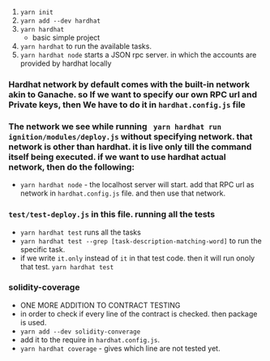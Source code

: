 1. ``` yarn init ```
2. ``` yarn add --dev hardhat ```
3. ``` yarn hardhat ```
    - basic simple project
4. ``` yarn hardhat ``` to run the available tasks. 
5. ``` yarn hardhat node ``` starts a JSON rpc server. in which the accounts are provided by hardhat locally


### Hardhat network by default comes with the built-in network akin to Ganache. so If we want to specify our own RPC url and Private keys, then We have to do it in ```hardhat.config.js``` file

### The network we see while running ``` yarn hardhat run ignition/modules/deploy.js``` without specifying network. that network is other than hardhat. it is live only till the command itself being executed. if we want to use hardhat actual network, then do the following:
- ```yarn hardhat node``` - the localhost server will start. add that RPC url as network in ```hardhat.config.js``` file. and then use that network.

### ```test/test-deploy.js``` in this file. running all the tests
- ```yarn hardhat test``` runs all the tasks
- ```yarn hardhat test --grep [task-description-matching-word]``` to run the specific task. 
- if we write ```it.only``` instead of ```it``` in that test code. then it will run onoly that test. ```yarn hardhat test```



### solidity-coverage
- ONE MORE ADDITION TO CONTRACT TESTING
- in order to check if every line of the contract is checked. then package is used.
- ```yarn add --dev solidity-converage```
- add it to the require in ```hardhat.config.js```.
- ```yarn hardhat coverage``` - gives which line are not tested yet.